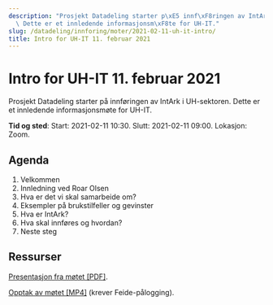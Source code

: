 ```yaml
---
description: "Prosjekt Datadeling starter p\xE5 innf\xF8ringen av IntArk i UH-sektoren.\
  \ Dette er et innledende informasjonsm\xF8te for UH-IT."
slug: /datadeling/innforing/moter/2021-02-11-uh-it-intro/
title: Intro for UH-IT 11. februar 2021
---
```


# Intro for UH-IT 11. februar 2021

Prosjekt Datadeling starter på innføringen av IntArk i UH-sektoren. Dette er et innledende informasjonsmøte for UH-IT.

**Tid og sted**: Start: 2021-02-11 10:30. Slutt: 2021-02-11 09:00. Lokasjon: Zoom.

## Agenda


1. Velkommen
2. Innledning ved Roar Olsen
3. Hva er det vi skal samarbeide om?
4. Eksempler på brukstilfeller og gevinster
5. Hva er IntArk?
6. Hva skal innføres og hvordan?
7. Neste steg


## Ressurser


[Presentasjon fra møtet [PDF]](/datadeling/presentasjon-uh-it-11.02.2021.pdf).


[Opptak av møtet [MP4]](https://www.usit.uio.no/prosjekter/datadeling/arbeidsomrader/datadeling-uh-int-2021-02-11.mp4) (krever Feide-pålogging).